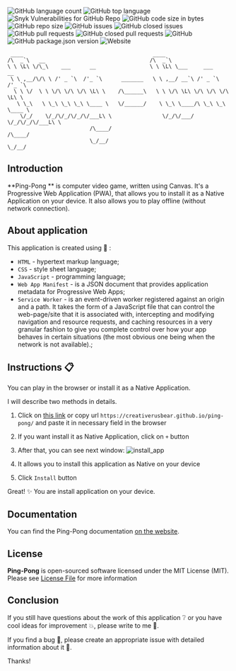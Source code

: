 ![GitHub language count](https://img.shields.io/github/languages/count/CreativeRusBear/ping-pong)
![GitHub top language](https://img.shields.io/github/languages/top/CreativeRusBear/ping-pong)
![Snyk Vulnerabilities for GitHub Repo](https://img.shields.io/snyk/vulnerabilities/github/CreativeRusBear/ping-pong)
![GitHub code size in bytes](https://img.shields.io/github/languages/code-size/CreativeRusBear/ping-pong)
![GitHub repo size](https://img.shields.io/github/repo-size/CreativeRusBear/ping-pong)
![GitHub issues](https://img.shields.io/github/issues/CreativeRusBear/ping-pong)
![GitHub closed issues](https://img.shields.io/github/issues-closed/CreativeRusBear/ping-pong)
![GitHub pull requests](https://img.shields.io/github/issues-pr/CreativeRusBear/ping-pong)
![GitHub closed pull requests](https://img.shields.io/github/issues-pr-closed/CreativeRusBear/ping-pong)
![GitHub](https://img.shields.io/github/license/CreativeRusBear/ping-pong)
![GitHub package.json version](https://img.shields.io/github/package-json/v/CreativeRusBear/ping-pong)
![Website](https://img.shields.io/website?url=https%3A%2F%2Fcreativerusbear.github.io%2Fping-pong%2F)

```
 ____                                         ____                            
/\  _`\   __                                 /\  _`\                          
\ \ \L\ \/\_\    ___      __                 \ \ \L\ \___     ___      __     
 \ \ ,__/\/\ \ /' _ `\  /'_ `\      _______   \ \ ,__/ __`\ /' _ `\  /'_ `\   
  \ \ \/  \ \ \/\ \/\ \/\ \L\ \    /\______\   \ \ \/\ \L\ \/\ \/\ \/\ \L\ \  
   \ \_\   \ \_\ \_\ \_\ \____ \   \/______/    \ \_\ \____/\ \_\ \_\ \____ \ 
    \/_/    \/_/\/_/\/_/\/___L\ \                \/_/\/___/  \/_/\/_/\/___L\ \
                          /\____/                                      /\____/
                          \_/__/                                       \_/__/
```

## Introduction

**Ping-Pong ** is computer video game, written using Canvas. 
It's a Progressive Web Application (PWA), that allows you to install it as a Native Application on your device. It also allows you to play offline (without network connection).

## About application

This application is created using :bookmark_tabs: :
 * `HTML` - hypertext markup language;
 * `CSS` - style sheet language;
 * `JavaScript` - programming language;
 * `Web App Manifest` - is a JSON document that provides application metadata for Progressive Web Apps;
 * `Service Worker` - is an event-driven worker registered against an origin and a path. It takes the form of a JavaScript file that can control the web-page/site that it is associated with, intercepting and modifying navigation and resource requests, and caching resources in a very granular fashion to give you complete control over how your app behaves in certain situations (the most obvious one being when the network is not available).;

 
## Instructions :clipboard:

You can play in the browser or install it as a Native Application.

I will describe two methods in details.

1. Click on [this link](https://creativerusbear.github.io/ping-pong/) or copy url ```https://creativerusbear.github.io/ping-pong/``` and paste it in necessary field in the browser

2. If you want install it as Native Application, click on `+` button

3. After that, you can see next window:
![install_app](https://user-images.githubusercontent.com/37180024/70933477-1b407080-204d-11ea-84a5-14cdfceac500.png)

4. It allows you to install this application as Native on your device

5. Click `Install` button

Great! :sparkles: You are install application on your device.

## Documentation

You can find the Ping-Pong documentation [on the website](https://creativerusbear.github.io/ping-pong/docs/).

## License

**Ping-Pong** is open-sourced software licensed under the MIT License (MIT). Please see [License File](LICENSE) for more information

## Conclusion

If you still have questions about the work of this application :grey_question: or you have cool ideas for improvement :boom:, please write to me :email:.

If you find a bug :bug:, please create an appropriate issue with detailed information about it :speech_balloon:.

Thanks!
